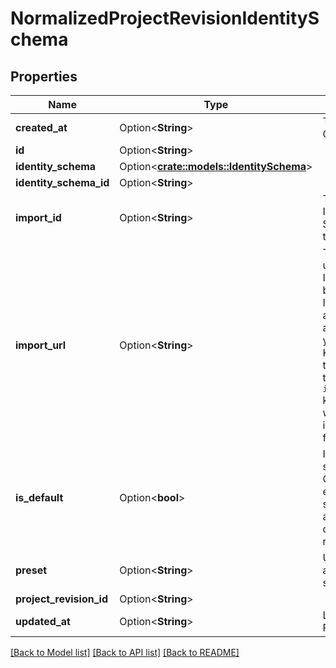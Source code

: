 # NormalizedProjectRevisionIdentitySchema

## Properties

Name | Type | Description | Notes
------------ | ------------- | ------------- | -------------
**created_at** | Option<**String**> | The Project's Revision Creation Date | [optional][readonly]
**id** | Option<**String**> |  | [optional]
**identity_schema** | Option<[**crate::models::IdentitySchema**](identitySchema.md)> |  | [optional]
**identity_schema_id** | Option<**String**> |  | [optional]
**import_id** | Option<**String**> | The imported (named) ID of the Identity Schema referenced in the Ory Kratos config. | [optional]
**import_url** | Option<**String**> | The ImportURL can be used to import an Identity Schema from a bse64 encoded string. In the future, this key also support HTTPS and other sources!  If you import an Ory Kratos configuration, this would be akin to the `identity.schemas.#.url` key.  The configuration will always return the import URL when you fetch it from the API. | [optional]
**is_default** | Option<**bool**> | If true sets the default schema for identities  Only one schema can ever be the default schema. If you try to add two schemas with default to true, the request will fail. | [optional]
**preset** | Option<**String**> | Use a preset instead of a custom identity schema. | [optional]
**project_revision_id** | Option<**String**> |  | [optional]
**updated_at** | Option<**String**> | Last Time Project's Revision was Updated | [optional][readonly]

[[Back to Model list]](../README.md#documentation-for-models) [[Back to API list]](../README.md#documentation-for-api-endpoints) [[Back to README]](../README.md)


